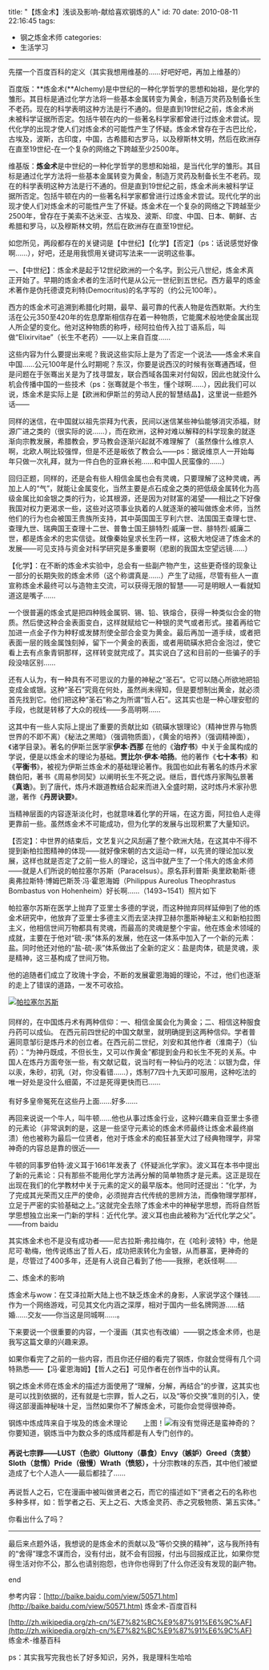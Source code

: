 title: "【炼金术】浅谈及影响-献给喜欢钢炼的人"
id: 70
date: 2010-08-11 22:16:45
tags: 
- 钢之炼金术师
categories: 
- 生活学习
---

先摆一个百度百科的定义（其实我想用维基的……好吧好吧，再加上维基的）

百度版：**炼金术(**Alchemy)是中世纪的一种化学哲学的思想和始祖，是化学的雏形。其目标是通过化学方法将一些基本金属转变为黄金，制造万灵药及制备长生不老药。现在的科学表明这种方法是行不通的。但是直到19世纪之前，炼金术尚未被科学证据所否定。包括牛顿在内的一些著名科学家都曾进行过炼金术尝试。现代化学的出现才使人们对炼金术的可能性产生了怀疑。炼金术曾存在于古巴比伦，古埃及，波斯，古印度，中国，古希腊和古罗马，以及穆斯林文明，然后在欧洲存在直至19世纪-在一个复杂的网络之下跨越至少2500年。

维基版：**炼金术**是中世纪的一种化学哲学的思想和始祖，是当代化学的雏形。其目标是通过化学方法将一些基本金属转变为黄金，制造万灵药及制备长生不老药。现在的科学表明这种方法是行不通的。但是直到19世纪之前，炼金术尚未被科学证据所否定。包括牛顿在内的一些著名科学家都曾进行过炼金术尝试。现代化学的出现才使人们对炼金术的可能性产生了怀疑。炼金术在一个复杂的网络之下跨越至少2500年，曾存在于美索不达米亚、古埃及、波斯、印度、中国、日本、朝鲜、古希腊和罗马，以及穆斯林文明，然后在欧洲存在直至19世纪。<!--more-->

如您所见，两段都存在的关键词是【中世纪】【化学】【否定】（ps：话说感觉好像啊……），好吧，还是用我惯用关键词写法来一一说明这些事。

一、【中世纪】：炼金术是起于12世纪欧洲的一个名字。到公元八世纪，炼金术真正开始了。早期的炼金术者的生活时代是从公元一世纪到五世纪。西方最早的炼金术著作是伪托德谟克利特(Democritus)的名字写的（约公元100年）。

西方的炼金术可追溯到希腊化时期，最早、最可靠的代表人物是佐西默斯。大约生活在公元350至420年的佐息摩斯相信存在着一种物质，它能魔术般地使金属出现人所企望的变化。他对这种物质的称呼，经阿拉伯传入拉丁语系后，叫做“Elixirvitae”（长生不老药）——以上来自百度……

这些内容为什么要提出来呢？我说这些实际上是为了否定一个说法——炼金术来自中国……公元100年是什么时期呢？东汉，你要是说西汉的时候有张骞通西域，但是问题在于张骞出关是为了找寻盟友，联合西域各国来对付匈奴，因此也就没什么机会传播中国的一些技术（ps：张骞就是个书生，懂个球啊……），因此我们可以说，炼金术是实际上是【欧洲和伊斯兰的劳动人民的智慧结晶】，这里说一些题外话——

同样的迷信，在中国就以祖先崇拜为代表，民间以迷信某些神仙能够消灾添福，财源广进之类的（很实际的说……），而在欧洲，这种对难以解释的科学现象的就逐渐向宗教发展，希腊教会，罗马教会逐渐兴起就不难理解了（虽然像什么维京人啊，北欧人啊比较强悍，但是不还是皈依了教会么——ps：据说维京人一开始每年只做一次礼拜，就为一件白色的亚麻长袍……和中国人民蛮像的……）

回归正题，同样的，还是会有些人相信金属也会有灵魂，只要理解了这种灵魂，再加上人的“气”，就能让金属变化，当然主要是点石成金之类的把低级金属转化为高级金属比如金银之类的行为，论其根源，还是因为对财富的渴望——相比之下好像我国对权力更渴求一些，这些对这项事业执着的人就逐渐的被叫做炼金术师，当然他们的行为也会被国王贵族所支持，其中英国国王亨利六世、法国国王查理七世、查理九世、瑞典国王查理十二世、普鲁士国王腓特烈·威廉一世、腓特烈·威廉二世，都是炼金术的忠实信徒。就像秦始皇求长生药一样，这极大地促进了炼金术的发展——可见支持与资金对科学研究是多重要啊（悲剧的我国太空望远镜……）

【化学】：在不断的炼金术实验中，总会有一些副产物产生，这些更奇怪的现象让一部分的长期失败的炼金术师（这个称谓真是……）产生了动摇，尽管有些人一直宣称炼金术最终可以与造物主交流，可以获得无限的智慧——可是明眼人一看就知道这是嘴子……

一个很普遍的炼金式是把四种贱金属铜、锡、铅、铁熔合，获得一种类似合金的物质。然后使这种合金表面变白，这样就赋给它一种银的灵气或者形式。接着再给它加进一点金子作为种籽或发酵剂使全部合金变为黄金。最后再加一道手续，或者把表面一层的贱金属蚀刻掉，留下一个黄金的表面，或者用硫磺水把合金泡过，使它看上去有点象青铜那样，这样转变就完成了。其实说白了这和目前的一些骗子的手段没啥区别……

还有人认为，有一种具有不可思议的力量的神秘之“圣石”。它可以随心所欲地把铅变成金或银。这种“圣石”究竟在何处，虽然尚未得知，但是要想制出黄金，就必须首先找到它。他们把这种“圣石”称之为所谓“哲人石”。这其实也是一种心理安慰的手段，也就是转移了大众的视线——多高明啊……

这其中有一些人实际上提出了重要的贡献比如《硫磺水银理论》（精神世界与物质世界的不即不离）《秘法之黑暗》（强调物质面），《黄金的培养》（强调精神面），《诸学目录》。著名的伊斯兰医学家**伊本·西那** 在他的《**治疗书**》中关于金属构成的学说，便是以炼金术的理论为基础。**贾比尔·伊本·哈扬**。他的著作《**七十本书**》和《**平衡书**》，被视为伊斯兰炼金术的基础理论著作。我国也如此有著名的炼丹术家魏伯阳，著书《周易参同契》以阐明长生不死之说。继后，晋代炼丹家陶弘景著《**真诰**》。到了唐代，炼丹术跟道教结合起来而进入全盛时期，这时炼丹术家孙思邈，著作《**丹房诀要**》。

当精神层面的内容逐渐淡化时，也就意味着化学的开端，在这方面，阿拉伯人走得更靠前一些。虽然炼金术不可能成功，但为化学的发展与出现积累了大量知识。

【否定】：中世界的结束后，文艺复兴之风刮遍了整个欧洲大陆，在这其中不得不提到新柏拉图精神的体现——就好像宋朝的古文运动一样，以先贤的理论加以发展，这样也就是否定了之前一些人的理论，这当中就产生了一个伟大的炼金术师——就是人们所说的帕拉塞尔苏斯（Paracelsus）。原名菲利普斯·奥里欧勒斯·德奥弗拉斯特·博姆巴斯茨·冯·霍恩海姆（Philippus Aureolus Theophrastus Bombastus von Hohenheim）好长啊……（1493~1541）照片如下

帕拉塞尔苏斯在医学上抛弃了亚里士多德的学说，而这种抛弃同样延伸到了他的炼金术研究中，他放弃了亚里士多德主义而去坚决捍卫赫尔墨斯神秘主义和新柏拉图主义，他相信世间万物都具有灵魂，而最高的灵魂是整个宇宙。他在炼金术领域的成就，主要在于他对“硫-汞”体系的发展，他在这一体系中加入了一个新的元素：盐。同时他还对他的“盐-硫-汞”体系做出了全新的定义：盐是肉体，硫是灵魂，汞是精神，这三基构成了世间万物。

他的追随者们成立了玫瑰十字会，不断的发展霍恩海姆的理论，不过，他们也逐渐的走上了错误的道路，一发不可收拾。

[![](http://imgsrc.baidu.com/baike/abpic/item/8a95ad1c7308abb187d6b6e1.jpg "帕拉塞尔苏斯")](http://baike.baidu.com/image/8a95ad1c7308abb187d6b6e1)

#### <span style="font-weight: normal;">同样的，在中国炼丹术有两种信仰：一、相信金属会化为黄金；二、相信这种服食丹药可以成仙。 在西元前四世纪的中国文献里，就明确提到这两种信仰。学者普遍同意邹衍是炼丹术的创立者。在西元前二世纪，刘安和其他作者（淮南子）（仙药）：“为神丹既成，不但长生，又可以作黄金”都提到金丹和长生不死的关系。中国人在炼丹方面夸张一些，有文献记载，说当时有一种仙丹的吃法：以银为盘，伴以汞，朱砂，初乳（对，你没看错……），炼制77四十九天即可服用，这种吃法的唯一好处是没什么细菌，不过是死得更快而已……</span>

有好多皇帝冤死在这些丹上面……好多……

再回来说说一个牛人，叫牛顿……他也从事过炼金行业，这种兴趣来自亚里士多德的元素论（非常讽刺的是，这是一些坚守元素论的炼金术师最终让炼金术最终崩溃）他也被称为最后一位贤者，他对于炼金术的痴狂甚至大过了经典物理学，非常神奇的内容总是靠的很近——

牛顿的同事罗伯特·波义耳于1661年发表了《怀疑派化学家》。波义耳在本书中提出了新的元素论：只有那些不能用化学方法再分解的简单物质才是元素。这正是现在出现在我们的化学教材中关于元素的定义的最早版本。他同时还提出：“化学，为了完成其光荣而又庄严的使命，必须抛弃古代传统的思辨方法，而像物理学那样，立足于严密的实验基础之上。”这就完全去除了炼金术中的神秘学思想，而将自然哲学思想独立出来一门新的学科：近代化学。波义耳也由此被称为“近代化学之父”。——from baidu

其实炼金术也不是没有成功者——尼古拉斯·弗拉梅尔，在《哈利·波特》中，他是尼可·勒梅，他传说练出了哲人石，成功把汞转化为金银，从而暴富，更神奇的是，尽管过了400多年，还是有人说自己看到了他——我擦，老妖怪啊……

二、炼金术的影响

炼金术与wow：在艾泽拉斯大陆上也不缺乏炼金术的身影，人家说学这个赚钱……作为一个网络游戏，可见其文化内涵之深厚，相对于国内一些名牌网游……结婚……交友——你当这是同城啊……。

下来要说一个很重要的内容，一个漫画（其实也有改编）——钢之炼金术师，也是我写这篇文章的兴趣来源。

如果你看完了之前的一些内容，而且你还仔细的看完了钢炼，你就会觉得有几个词特熟悉——【冯·霍恩海姆】【哲人之石】可见作者在创作当中的认真。

钢之炼金术师在炼金术的描述方面使用了“理解，分解，再结合”的步骤，这其实也是可以找到依据的，还有就是七宗罪，哲人之石，以及“等价交换”准则的引入，使得这部漫画神秘味十足，当然如果你不了解炼金术，可能你会觉得很神奇。

钢炼中炼成阵来自于埃及的炼金术理论        上图！![](http://imgsrc.baidu.com/baike/abpic/item/e1bf8725f9171c4034a80fe3.jpg)有没有觉得还是蛮神奇的？你要知道，钢炼当中为数众多的炼成阵都是有人专门创作的。

#### 再说七宗罪——**LUST（色欲）<strong>Gluttony（暴食）<strong>Envy（嫉妒）<strong>Greed（贪婪）<strong>Sloth（怠惰）<strong>Pride（傲慢）<strong>Wrath（愤怒），**<span style="font-weight: normal;">十分宗教味的东西，其中他们被塑造成了七个人造人——最后都挂了……</span></strong></strong></strong></strong></strong></strong>

再说哲人之石，它在漫画中被叫做贤者之石，而它的描述如下“贤者之石的名称也多种多样，如：哲学者之石、天上之石、大炼金灵药、赤之究极物质、第五实体。”

你看出什么了吗？

------------------------------------------------------------------------------

最后来点题外话，我想说的是炼金术的贡献以及“等价交换的精神”，这与我所持有的“舍得”理念不谋而合，没有付出，就不会有回报，付出与回报成正比，如果你觉得生活对你不公，那么也请别抱怨，也许你也得到了什么你还没有发现的副产物。

end

参考内容：[http://baike.baidu.com/view/50571.htm](http://baike.baidu.com/view/50571.htm) 炼金术-百度百科

[http://zh.wikipedia.org/zh-cn/%E7%82%BC%E9%87%91%E6%9C%AF](http://zh.wikipedia.org/zh-cn/%E7%82%BC%E9%87%91%E6%9C%AF) 练金术-维基百科

ps：其实我写完我也长了好多知识，另外，我是理科生哈哈
<div><span style="font-family: arial; line-height: 24px; font-size: 14px;">
</span></div>